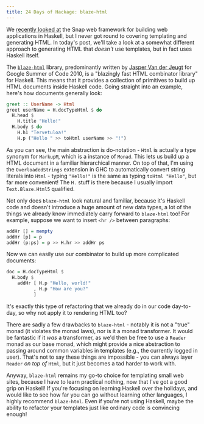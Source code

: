 ```yaml
---
title: 24 Days of Hackage: blaze-html
---
```


We [recently looked at](/posts/2012-12-19-24-days-of-hackage-snap.html) the Snap
web framework for building web applications in Haskell, but I never got round to
covering templating and generating HTML. In today's post, we'll take a look at a
somewhat different approach to generating HTML that *doesn't* use templates, but
in fact uses Haskell itself.

The [`blaze-html`](http://hackage.haskell.org/package/blaze-html) library,
predominantly written by [Jasper Van der Jeugt](http://jaspervdj.be/) for Google
Summer of Code 2010, is a "blazingly fast HTML combinator library" for
Haskell. This means that it provides a collection of primitives to build up HTML
documents inside Haskell code. Going straight into an example, here's how
documents generally look:

```haskell
greet :: UserName -> Html
greet userName = H.docTypeHtml $ do
  H.head $
    H.title "Hello!"
  H.body $ do
    H.h1 "Tervetuloa!"
    H.p ("Hello " >> toHtml userName >> "!")
```

As you can see, the main abstraction is do-notation - `Html` is actually a type
synonym for `MarkupM`, which is a instance of `Monad`. This lets us build up a
HTML document in a familiar hierarchical manner. On top of that, I'm using the
`OverloadedStrings` extension in GHC to automatically convert string literals
into `Html` - typing `"Hello!"` is the same as typing `toHtml "Hello"`, but far
more convenient! The `H.` stuff is there because I usually import
`Text.Blaze.Html5` qualified.

Not only does `blaze-html` look natural and familiar, because it's Haskell code
and doesn't introduce a huge amount of new data types, a lot of the things we
already know immediately carry forward to `blaze-html` too! For example, suppose
we want to insert `<hr />` between paragraphs:

```haskell
addHr [] = mempty
addHr [p] = p
addHr (p:ps) = p >> H.hr >> addHr ps
```

Now we can easily use our combinator to build up more complicated documents:

```haskell
doc = H.docTypeHtml $
  H.body $
    addHr [ H.p "Hello, world!"
          , H.p "How are you?"
          ]
```

It's exactly this type of refactoring that we already do in our code day-to-day,
so why not apply it to rendering HTML too?

There are sadly a few drawbacks to `blaze-html` - notably it is not a "true"
monad (it violates the monad laws), nor is it a monad transformer. It would be
fantastic if it *was* a transformer, as we'd then be free to use a `Reader`
monad as our base monad, which might provide a nice abstraction to passing
around common variables in templates (e.g., the currently logged in
user). That's not to say these things are impossible - you can always layer
`Reader` *on top of* `Html`, but it just becomes a tad harder to work with.

Anyway, `blaze-html` remains my go-to choice for templating small web sites,
because I have to learn practical nothing, now that I've got a good grip on
Haskell! If you're focusing on learning Haskell over the holidays, and would
like to see how far you can go without learning other languages, I highly
recommend `blaze-html`. Even if you're not using Haskell, maybe the ability to
refactor your templates just like ordinary code is convincing enough!

